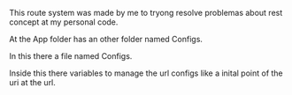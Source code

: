This route system was made by me to tryong resolve problemas about rest concept at my personal code.

At the App folder has an other folder named Configs.

In this there a file named Configs.

Inside this there variables to manage the url configs like a inital point of the uri at the url.
